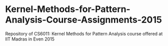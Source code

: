 # Kernel-Methods-for-Pattern-Analysis-Course-Assignments-2015

Repository of CS6011: Kernel Methods for Pattern Analysis course offered at IIT Madras in Even 2015
